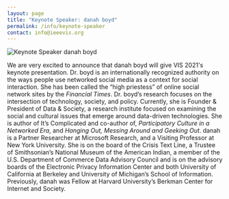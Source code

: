 ```yaml
---
layout: page
title: "Keynote Speaker: danah boyd"
permalink: /info/keynote-speaker
contact: info@ieeevis.org
---
```


<img src="/year/2020/assets/carousel/danah_boyd.jpg"
     alt="Keynote Speaker danah boyd" />
<br/>

We are very excited to announce that danah boyd will give VIS 2021's keynote presentation. 
Dr. boyd is an internationally recognized authority on the ways people
use networked social media as a context for social interaction. She has been called the
“high priestess” of online social network sites by the *Financial Times*. Dr. boyd’s research
focuses on the intersection of technology, society, and policy. Currently, she is Founder
& President of Data & Society, a research institute focused on examining the social
and cultural issues that emerge around data-driven technologies. She is author of It’s
Complicated and co-author of, *Participatory Culture in a Networked Era*, and *Hanging
Out, Messing Around and Geeking Out*. danah is a Partner Researcher at Microsoft
Research, and a Visiting Professor at New York University. She is on the board of the
Crisis Text Line, a Trustee of Smithsonian’s National Museum of the American Indian,
a member of the U.S. Department of Commerce Data Advisory Council and is on the
advisory boards of the Electronic Privacy Information Center and both University of
California at Berkeley and University of Michigan’s School of Information. Previously,
danah was Fellow at Harvard University’s Berkman Center for Internet and Society.
